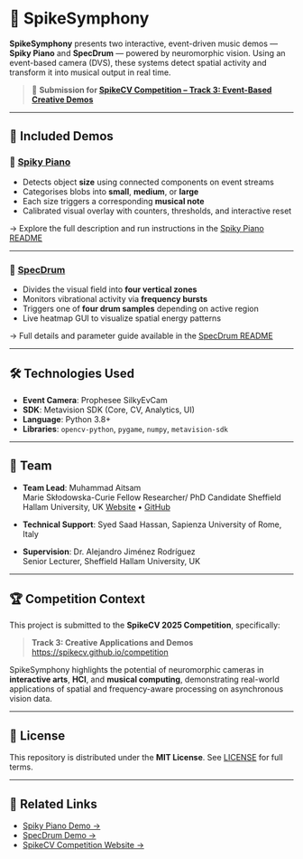 # 🎼 SpikeSymphony

**SpikeSymphony** presents two interactive, event-driven music demos — **Spiky Piano** and **SpecDrum** — powered by neuromorphic vision. Using an event-based camera (DVS), these systems detect spatial activity and transform it into musical output in real time.

> 📌 **Submission for [SpikeCV Competition – Track 3: Event-Based Creative Demos](https://spikecv.github.io/competition)**

---

## 🎹 Included Demos

### 🔸 [Spiky Piano](./Spiky_Piano/)

- Detects object **size** using connected components on event streams
- Categorises blobs into **small**, **medium**, or **large**
- Each size triggers a corresponding **musical note**
- Calibrated visual overlay with counters, thresholds, and interactive reset

→ Explore the full description and run instructions in the [Spiky Piano README](./Spiky_Piano/README.md)

---

### 🔸 [SpecDrum](./SpecDrum/)

- Divides the visual field into **four vertical zones**
- Monitors vibrational activity via **frequency bursts**
- Triggers one of **four drum samples** depending on active region
- Live heatmap GUI to visualize spatial energy patterns

→ Full details and parameter guide available in the [SpecDrum README](./SpecDrum/README.md)

---

## 🛠️ Technologies Used

- **Event Camera**: Prophesee SilkyEvCam
- **SDK**: Metavision SDK (Core, CV, Analytics, UI)
- **Language**: Python 3.8+
- **Libraries**: `opencv-python`, `pygame`, `numpy`, `metavision-sdk`

---

## 👥 Team

- **Team Lead**: Muhammad Aitsam  
  Marie Skłodowska-Curie Fellow
  Researcher/ PhD Candidate Sheffield Hallam University, UK
  [Website](https://sites.google.com/view/aitsam) • [GitHub](https://github.com/aitsam12)

- **Technical Support**: Syed Saad Hassan, Sapienza University of Rome, Italy

- **Supervision**: Dr. Alejandro Jiménez Rodríguez  
  Senior Lecturer, Sheffield Hallam University, UK

---

## 🏆 Competition Context

This project is submitted to the **SpikeCV 2025 Competition**, specifically:

> **Track 3: Creative Applications and Demos**  
> https://spikecv.github.io/competition

SpikeSymphony highlights the potential of neuromorphic cameras in **interactive arts**, **HCI**, and **musical computing**, demonstrating real-world applications of spatial and frequency-aware processing on asynchronous vision data.

---

## 📜 License

This repository is distributed under the **MIT License**. See [LICENSE](./LICENSE) for full terms.

---

## 🔗 Related Links

- [Spiky Piano Demo →](./Spiky_Piano/)
- [SpecDrum Demo →](./SpecDrum/)
- [SpikeCV Competition Website →](https://spikecv.github.io/competition)

